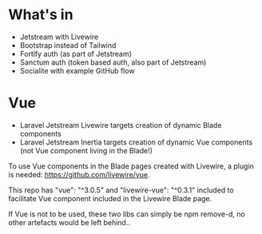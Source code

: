 # What's in

- Jetstream with Livewire
- Bootstrap instead of Tailwind
- Fortify auth (as part of Jetstream)
- Sanctum auth (token based auth, also part of Jetstream)
- Socialite with example GitHub flow

# Vue

- Laravel Jetstream Livewire targets creation of dynamic Blade components
- Laravel Jetstream Inertia targets creation of dynamic Vue components (not Vue component living in the Blade!)

To use Vue components in the Blade pages created with Livewire, a plugin is needed: https://github.com/livewire/vue.

This repo has "vue": "^3.0.5" and "livewire-vue": "^0.3.1" included to facilitate Vue component included in the Livewire Blade page.

If Vue is not to be used, these two libs can simply be npm remove-d, no other artefacts would be left behind..
